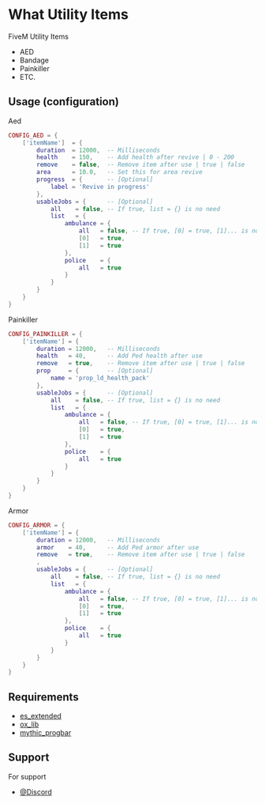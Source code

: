 
# What Utility Items

FiveM Utility Items
- AED 
- Bandage
- Painkiller
- ETC.


## Usage (configuration)

Aed

```lua
CONFIG_AED = {
    ['itemName']  = {
        duration  = 12000,  -- Milliseconds 
        health    = 150,    -- Add health after revive | 0 - 200
        remove    = false,  -- Remove item after use | true | false
        area      = 10.0,   -- Set this for area revive
        progress  = {       -- [Optional]
            label = 'Revive in progress'
        },
        usableJobs = {      -- [Optional]
            all    = false, -- If true, list = {} is no need
            list   = {
                ambulance = {
                    all   = false, -- If true, [0] = true, [1]... is no need
                    [0]   = true,
                    [1]   = true
                },
                police    = {
                    all   = true
                }
            }
        }
    }
}
```
    

Painkiller

```lua
CONFIG_PAINKILLER = {
    ['itemName'] = {
        duration = 12000,   -- Milliseconds 
        health   = 40,      -- Add Ped health after use
        remove   = true,    -- Remove item after use | true | false
        prop     = {        -- [Optional]
            name = 'prop_ld_health_pack'
        },
        usableJobs = {      -- [Optional]
            all    = false, -- If true, list = {} is no need
            list   = {
                ambulance = {
                    all   = false, -- If true, [0] = true, [1]... is no need
                    [0]   = true,
                    [1]   = true
                },
                police    = {
                    all   = true
                }
            }
        }
    }
}
```

Armor

```lua
CONFIG_ARMOR = {
    ['itemName'] = {
        duration = 12000,   -- Milliseconds 
        armor    = 40,      -- Add Ped armor after use
        remove   = true,    -- Remove item after use | true | false
        ,
        usableJobs = {      -- [Optional]
            all    = false, -- If true, list = {} is no need
            list   = {
                ambulance = {
                    all   = false, -- If true, [0] = true, [1]... is no need
                    [0]   = true,
                    [1]   = true
                },
                police    = {
                    all   = true
                }
            }
        }
    }
}
```

## Requirements
- [es_extended](https://docs.esx-framework.org/en)
- [ox_lib](https://overextended.dev/ox_lib)
- [mythic_progbar](https://github.com/TaemuruTempest/mythic_progbar)

## Support

For support
- [@Discord](http://discord.gg/HTpBuFXhUy)
